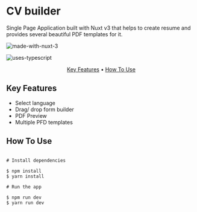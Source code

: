 # CV builder

Single Page Application built with Nuxt v3 that helps to create resume and provides several beautiful PDF templates for it.

![made-with-nuxt-3](https://github.com/conmeww/cv_constructor/assets/73779105/2c0f18ba-700c-46c4-9f82-05a55b77ff71)



![uses-typescript](https://github.com/conmeww/cv_constructor/assets/73779105/1195a218-2265-46e4-b4db-804e787ff1f2)


<p align="center">
  <a href="#key-features">Key Features</a> •
  <a href="#how-to-use">How To Use</a> 
</p>


## Key Features

* Select language
* Drag/ drop form builder
* PDF Preview
* Multiple PFD templates


## How To Use

```

# Install dependencies

$ npm install
$ yarn install 

# Run the app

$ npm run dev
$ yarn run dev

```






